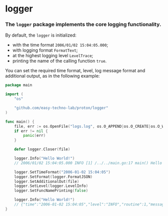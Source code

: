 # logger

### The `logger` package implements the core logging functionality.

By default, the `logger` is initialized:

- with the time format `2006/01/02 15:04:05.000`;
- with logging format `FormatText`;
- at the highest logging level `LevelTrace`;
- printing the name of the calling function `true`.

You can set the required time format, level, log message format and additional output, as in the following example:

```go
package main

import (
	"os"

	"github.com/easy-techno-lab/proton/logger"
)

func main() {
	file, err := os.OpenFile("logs.log", os.O_APPEND|os.O_CREATE|os.O_WRONLY, 0644)
	if err != nil {
		panic(err)
	}

	defer logger.Closer(file)

	logger.Info("Hello World!")
	// 2006/01/02 15:04:05.000 INFO [1] /../../main.go:17 main() Hello World!

	logger.SetTimeFormat("2006-01-02 15:04:05")
	logger.SetFormat(logger.FormatJSON)
	logger.SetAdditionalOut(file)
	logger.SetLevel(logger.LevelInfo)
	logger.SetFuncNamePrinting(false)

	logger.Info("Hello World!")
	// {"time":"2006-01-02 15:04:05","level":"INFO","routine":1,"message":"Hello World!"}
}

```
